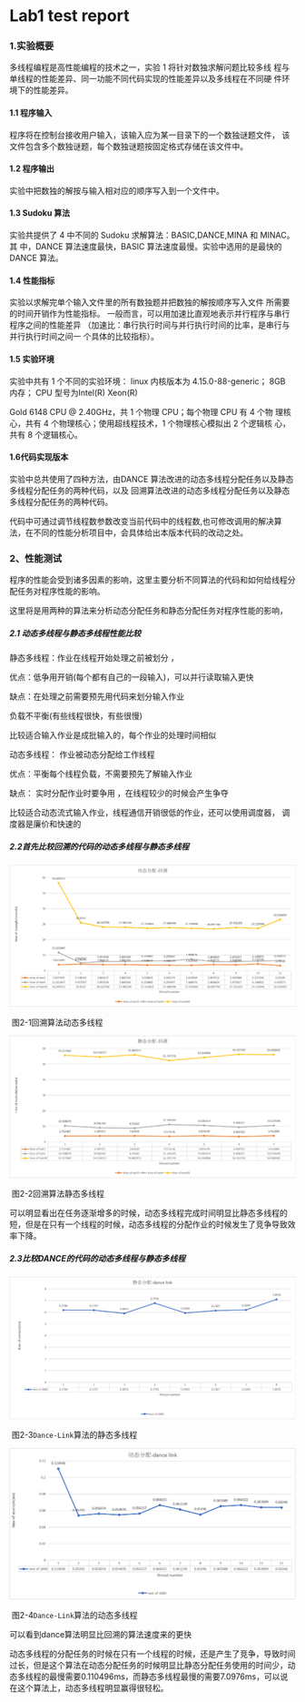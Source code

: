 # Lab1 test report 

### 1.实验概要 

多线程编程是高性能编程的技术之一，实验 1 将针对数独求解问题比较多线
程与单线程的性能差异、同一功能不同代码实现的性能差异以及多线程在不同硬
件环境下的性能差异。 

#### 1.1 程序输入 

程序将在控制台接收用户输入，该输入应为某一目录下的一个数独谜题文件，
该文件包含多个数独谜题，每个数独谜题按固定格式存储在该文件中。 

#### 1.2 程序输出 

实验中把数独的解按与输入相对应的顺序写入到一个文件中。

#### 1.3 Sudoku 算法 

  实验共提供了 4 中不同的 Sudoku 求解算法：BASIC,DANCE,MINA 和 MINAC。其
中，DANCE 算法速度最快，BASIC 算法速度最慢。实验中选用的是最快的 DANCE
算法。

#### 1.4 性能指标 

实验以求解完单个输入文件里的所有数独题并把数独的解按顺序写入文件
所需要的时间开销作为性能指标。 
一般而言，可以用加速比直观地表示并行程序与串行程序之间的性能差异
（加速比：串行执行时间与并行执行时间的比率，是串行与并行执行时间之间一
个具体的比较指标）。 

#### 1.5 实验环境 

实验中共有 1 个不同的实验环境： 
linux 内核版本为 4.15.0-88-generic； 8GB 内存； CPU 型号为Intel(R) Xeon(R) 

Gold 6148 CPU @ 2.40GHz，共 1 个物理 CPU；每个物理 CPU 有 4 个物
理核心，共有 4 个物理核心；使用超线程技术，1 个物理核心模拟出 2 个逻辑核
心，共有 8 个逻辑核心。 

#### 1.6代码实现版本

 实验中总共使用了四种方法，由DANCE 算法改进的动态多线程分配任务以及静态多线程分配任务的两种代码，以及 回溯算法改进的动态多线程分配任务以及静态多线程分配任务的两种代码。   

代码中可通过调节线程数参数改变当前代码中的线程数,也可修改调用的解决算法，在不同的性能分析项目中，会具体给出本版本代码的改动之处。



### 2、性能测试 

 程序的性能会受到诸多因素的影响，这里主要分析不同算法的代码和如何给线程分配任务对程序性能的影响。

 这里将是用两种的算法来分析动态分配任务和静态分配任务对程序性能的影响，





##### 2.1 动态多线程与静态多线程性能比较 

静态多线程：作业在线程开始处理之前被划分 ，

优点：低争用开销(每个都有自己的一段输入)，可以并行读取输入更快

缺点：在处理之前需要预先用代码来划分输入作业

负载不平衡(有些线程很快，有些很慢)

比较适合输入作业是成批输入的，每个作业的处理时间相似



动态多线程： 作业被动态分配给工作线程 

优点：平衡每个线程负载，不需要预先了解输入作业

缺点： 实时分配作业时要争用 ，在线程较少的时候会产生争夺

比较适合动态流式输入作业，线程通信开销很低的作业，还可以使用调度器， 调度器是廉价和快速的 



##### 2.2首先比较回溯的代码的动态多线程与静态多线程

![basic_and_dynamic](https://github.com/BPisTheDestiny/CloudComputering/blob/master/lab1/basic_and_dynamic.png)

​                                                                             图2-1回溯算法动态多线程

![basic_and_static](https://github.com/BPisTheDestiny/CloudComputering/blob/master/lab1/basic_and_static.png)

​                                                                               图2-2回溯算法静态多线程

可以明显看出在任务逐渐增多的时候，动态多线程完成时间明显比静态多线程的短，但是在只有一个线程的时候，动态多线程的分配作业的时候发生了竞争导致效率下降。



##### 2.3比较DANCE的代码的动态多线程与静态多线程



![dance_link_and_basic_(1000)](https://github.com/BPisTheDestiny/CloudComputering/blob/master/lab1/dance_link_and_basic_(1000).png)

​                                                                 图2-3``Dance-Link``算法的静态多线程

![dance_link_and_dynamic_(1000)](https://github.com/BPisTheDestiny/CloudComputering/blob/master/lab1/dance_link_and_dynamic_(1000).png)

​                                                               图2-4``Dance-Link``算法的动态多线程

可以看到dance算法明显比回溯的算法速度来的更快

动态多线程的分配任务的时候在只有一个线程的时候，还是产生了竞争，导致时间过长，但是这个算法在动态分配任务的时候明显比静态分配任务使用的时间少，动态多线程的最慢需要0.110496ms，而静态多线程最慢的需要7.0976ms，可以说在这个算法上，动态多线程明显赢得很轻松。









​    



